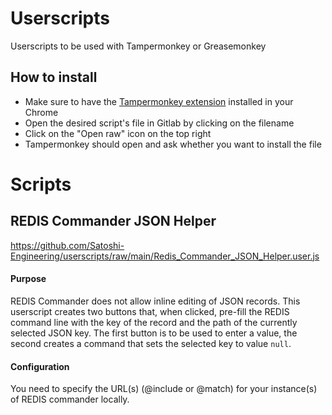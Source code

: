 # Userscripts

Userscripts to be used with Tampermonkey or Greasemonkey

## How to install

* Make sure to have the [Tampermonkey extension](https://chrome.google.com/webstore/detail/tampermonkey/dhdgffkkebhmkfjojejmpbldmpobfkfo) installed in your Chrome
* Open the desired script's file in Gitlab by clicking on the filename
* Click on the "Open raw" icon on the top right
* Tampermonkey should open and ask whether you want to install the file

# Scripts

## REDIS Commander JSON Helper

https://github.com/Satoshi-Engineering/userscripts/raw/main/Redis_Commander_JSON_Helper.user.js

#### Purpose
REDIS Commander does not allow inline editing of JSON records. This userscript creates two buttons that, when clicked, pre-fill the REDIS command line with 
the key of the record and the path of the currently selected JSON key. The first button is to be used to enter a value, the second creates a command that sets the selected key to value `null`.

#### Configuration
You need to specify the URL(s) (@include or @match) for your instance(s) of REDIS commander locally.
